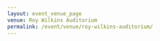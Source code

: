 ```yaml
---
layout: event_venue_page
venue: Roy Wilkins Auditorium
permalink: /event/venue/roy-wilkins-auditorium/
---
```


